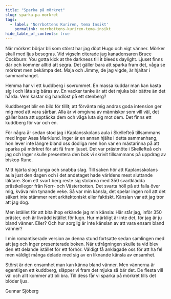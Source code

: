 ```yaml
---
title: "Sparka på mörkret"
slug: sparka-pa-morkret
tags:
  - label: 'Norrbottens Kuriren, tema Insikt'
    permalink: norrbottens-kuriren-tema-insikt
hide_table_of_contents: true
---
```

När mörkret börjar bli som störst har jag döpt Hugo och vigt vänner. Mörker skall med ljus besegras. Vid vigseln citerade jag kanadensaren Bruce Cockburn: You gotta kick at the darkness till it bleeds daylight. Ljuset finns där och kommer alltid att segra. Det gäller bara att sparka fram det, våga se mörkret men bekämpa det. Maja och Jimmy, de jag vigde, är hjältar i sammanhanget.

<!--truncate-->

Hemma har vi ett kuddberg i sovrummet. En massa kuddar man kan kasta sig i och låta sig bäras av. En vacker tanke är att det mjuka bär bättre än det hårda. Vem kastar sig handlöst på ett stenberg?

Kuddberget blir en bild för tillit; att förvänta mig andras goda intension ger mig mod att vara sårbar. Alla är vi omgivna av människor som vill väl, det gäller bara att upptäcka dem och våga luta sig mot dem. Det finns ett kuddberg för var och en. 

För några år sedan stod jag i Kaplansskolans aula i Skellefteå tillsammans med Inger Aasa Marklund. Inger är en annan hjälte i detta sammanhang, hon lever inte längre bland oss dödliga men hon var en mästarinna på att sparka på mörkret för att få fram ljuset. Det var prästmöte i Skellefteå och jag och Inger skulle presentera den bok vi skrivit tillsammans på uppdrag av biskop Rune.

Mitt hjärta slog tunga och snabba slag. Till saken hör att Kaplansskolans aula just den dagen och i det andetaget hade världens mest sluttande läktare. Som ett svart berg reste sig stolarna med 350 svartklädda prästkollegor från Norr- och Västerbotten. Det svarta höll på att falla över mig, kväva min tynande veke. Så var min känsla, det spelar ingen roll att det säkert inte stämmer rent arkitektoniskt eller faktiskt. Känslan var att jag tror att jag dog.

Men istället för att bita ihop erkände jag min känsla: Här står jag, inför 350 präster, och är livrädd istället för lugn. Hur märkligt är inte det, för jag är ju bland vänner. Eller? Och hur sorglig är inte känslan av att vara ensam bland vänner?

I min romantiserade version av denna stund fortsatte sedan samlingen med att jag och Inger presenterade boken. När utfrågningen skulle ta vid blev den ett delande istället för ett förhör. Väldigt få anklagade oss för att ha fel men väldigt många delade med sig av en liknande känsla av ensamhet.

Störst är den ensamhet man kan känna bland vänner. Men vännerna är egentligen ett kuddberg, släpper vi fram det mjuka så bär det. De flesta vill väl och allt kommer att bli bra. Till dess får vi sparka på mörkret tills det blöder ljus.

Gunnar Sjöberg
